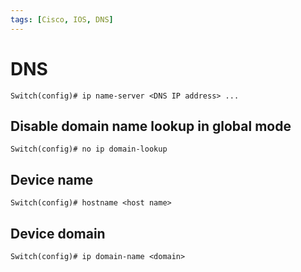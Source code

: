 ```yaml
---
tags: [Cisco, IOS, DNS]
---
```


# DNS

```
Switch(config)# ip name-server <DNS IP address> ...
```

## Disable domain name lookup in global mode

```
Switch(config)# no ip domain-lookup
```

## Device name

```
Switch(config)# hostname <host name>
```

## Device domain

```
Switch(config)# ip domain-name <domain>
```
